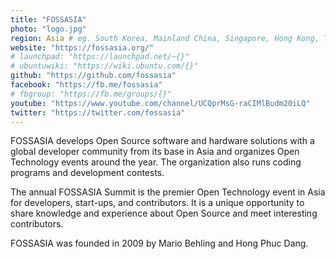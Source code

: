 ```yaml
---
title: "FOSSASIA"
photo: "logo.jpg"
region: Asia # eg. South Korea, Mainland China, Singapore, Hong Kong, Taiwan ...
website: "https://fossasia.org/"
# launchpad: "https://launchpad.net/~{}"
# ubuntuwiki: "https://wiki.ubuntu.com/{}"
github: "https://github.com/fossasia"
facebook: "https://fb.me/fossasia"
# fbgroup: "https://fb.me/groups/{}"
youtube: "https://www.youtube.com/channel/UCQprMsG-raCIMlBudm20iLQ"
twitter: "https://twitter.com/fossasia"
---
```

FOSSASIA develops Open Source software and hardware solutions with a global developer community from its base in Asia and organizes Open Technology events around the year. The organization also runs coding programs and development contests.

The annual FOSSASIA Summit is the premier Open Technology event in Asia for developers, start-ups, and contributors. It is a unique opportunity to share knowledge and experience about Open Source and meet interesting contributors. 

FOSSASIA was founded in 2009 by Mario Behling and Hong Phuc Dang.